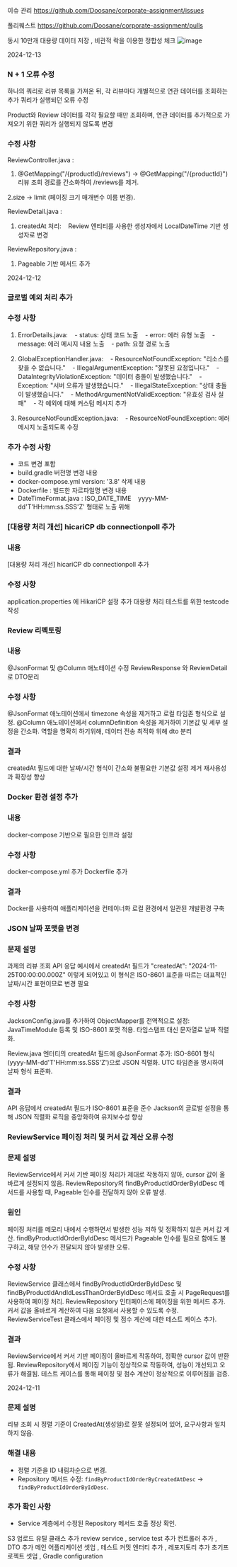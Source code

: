 이슈 관리
https://github.com/Doosane/corporate-assignment/issues

풀리퀘스트
https://github.com/Doosane/corporate-assignment/pulls

동시 10만개 대용량 데이터 저장 , 비관적 락을 이용한 정합성 체크
![image](https://github.com/user-attachments/assets/4e7b69df-d7be-457b-bbae-b80231d6fb81)


2024-12-13
### N + 1 오류 수정
하나의 쿼리로 리뷰 목록을 가져온 뒤, 각 리뷰마다 개별적으로 연관 데이터를 조회하는 추가 쿼리가 실행되던 오류 수정

Product와 Review 데이터를 각각 필요할 때만 조회하며, 연관 데이터를 추가적으로 가져오기 위한 쿼리가 실행되지 않도록 변경

### 수정 사항
ReviewController.java :

1. @GetMapping("/{productId}/reviews") → @GetMapping("/{productId}")
리뷰 조회 경로를 간소화하여 /reviews를 제거.

2.size → limit (페이징 크기 매개변수 이름 변경).

ReviewDetail.java :
1. createdAt 처리:
   Review 엔티티를 사용한 생성자에서 LocalDateTime 기반 생성자로 변경

ReviewRepository.java :
1. Pageable 기반 메서드 추가

2024-12-12
### 글로벌 예외 처리 추가

### 수정 사항
1. ErrorDetails.java:
   - status: 상태 코드 노출
   - error: 에러 유형 노출
   - message: 에러 메시지 내용 노출
   - path: 요청 경로 노출

2. GlobalExceptionHandler.java:
   - ResourceNotFoundException: "리소스를 찾을 수 없습니다."
   - IllegalArgumentException: "잘못된 요청입니다."
   - DataIntegrityViolationException: "데이터 충돌이 발생했습니다."
   - Exception: "서버 오류가 발생했습니다."
   - IllegalStateException: "상태 충돌이 발생했습니다."
   - MethodArgumentNotValidException: "유효성 검사 실패"
   - 각 예외에 대해 커스텀 메시지 추가

3. ResourceNotFoundException.java:
   - ResourceNotFoundException: 에러 메시지 노출되도록 수정

### 추가 수정 사항
- 코드 변경 포함
- build.gradle 버전명 변경 내용
- docker-compose.yml version: '3.8' 삭제 내용
- Dockerfile : 빌드한 자르파일명 변경 내용
- DateTimeFormat.java : ISO_DATE_TIME
   yyyy-MM-dd'T'HH:mm:ss.SSS'Z' 형태로 노출 위해

### [대용량 처리 개선] hicariCP db connectionpoll 추가

### 내용
[대용량 처리 개선] hicariCP db connectionpoll 추가

### 수정 사항
application.properties 에 HikariCP 설정 추가
대용량 처리 테스트를 위한 testcode 작성

### Review 리펙토링

### 내용
@JsonFormat 및 @Column 애노테이션 수정
ReviewResponse 와 ReviewDetail로 DTO분리

### 수정 사항
@JsonFormat 애노테이션에서 timezone 속성을 제거하고 로컬 타임존 형식으로 설정.
@Column 애노테이션에서 columnDefinition 속성을 제거하여 기본값 및 세부 설정을 간소화.
역할을 명확히 하기위해, 데이터 전송 최적화 위해 dto 분리

### 결과
createdAt 필드에 대한 날짜/시간 형식이 간소화
불필요한 기본값 설정 제거
재사용성과 확장성 향상

### Docker 환경 설정 추가

### 내용
docker-compose 기반으로 필요한 인프라 설정

### 수정 사항
docker-compose.yml 추가
Dockerfile 추가

### 결과
Docker를 사용하여 애플리케이션을 컨테이너화
로컬 환경에서 일관된 개발환경 구축

### JSON 날짜 포맷을 변경

### 문제 설명
과제의 리뷰 조회 API 응답 예시에서 createdAt 필드가 "createdAt": "2024-11-25T00:00:00.000Z" 이렇게 되어있고 이 형식은 ISO-8601 표준을 따르는 대표적인 날짜/시간 표현이므로 변경 필요

### 수정 사항
JacksonConfig.java를 추가하여 ObjectMapper를 전역적으로 설정:
JavaTimeModule 등록 및 ISO-8601 포맷 적용.
타임스탬프 대신 문자열로 날짜 직렬화.

Review.java 엔터티의 createdAt 필드에 @JsonFormat 추가:
ISO-8601 형식(yyyy-MM-dd'T'HH:mm:ss.SSS'Z')으로 JSON 직렬화.
UTC 타임존을 명시하여 날짜 형식 표준화.

### 결과
API 응답에서 createdAt 필드가 ISO-8601 표준을 준수
Jackson의 글로벌 설정을 통해 JSON 직렬화 로직을 중앙화하여 유지보수성 향상

### ReviewService 페이징 처리 및 커서 값 계산 오류 수정

### 문제 설명
ReviewService에서 커서 기반 페이징 처리가 제대로 작동하지 않아, cursor 값이 올바르게 설정되지 않음.
ReviewRepository의 findByProductIdOrderByIdDesc 메서드를 사용할 때, Pageable 인수를 전달하지 않아 오류 발생.

### 원인
페이징 처리를 메모리 내에서 수행하면서 발생한 성능 저하 및 정확하지 않은 커서 값 계산.
findByProductIdOrderByIdDesc 메서드가 Pageable 인수를 필요로 함에도 불구하고, 해당 인수가 전달되지 않아 발생한 오류.

### 수정 사항
ReviewService 클래스에서 findByProductIdOrderByIdDesc 및 findByProductIdAndIdLessThanOrderByIdDesc 메서드 호출 시 PageRequest를 사용하여 페이징 처리.
ReviewRepository 인터페이스에 페이징을 위한 메서드 추가.
커서 값을 올바르게 계산하여 다음 요청에서 사용할 수 있도록 수정.
ReviewServiceTest 클래스에서 페이징 및 점수 계산에 대한 테스트 케이스 추가.

### 결과
ReviewService에서 커서 기반 페이징이 올바르게 작동하여, 정확한 cursor 값이 반환됨.
ReviewRepository에서 페이징 기능이 정상적으로 작동하여, 성능이 개선되고 오류가 해결됨.
테스트 케이스를 통해 페이징 및 점수 계산이 정상적으로 이루어짐을 검증.


2024-12-11


### 문제 설명
리뷰 조회 시 정렬 기준이 CreatedAt(생성일)로 잘못 설정되어 있어,
요구사항과 일치하지 않음.

### 해결 내용
- 정렬 기준을 ID 내림차순으로 변경.
- Repository 메서드 수정: `findByProductIdOrderByCreatedAtDesc` → `findByProductIdOrderByIdDesc`.

### 추가 확인 사항
- Service 계층에서 수정된 Repository 메서드 호출 정상 확인.

S3 업로드 유틸 클래스 추가
review service , service test 추가
컨트롤러 추가 , DTO 추가
메인 어플리케이션 셋업 , 테스트 커밋
엔터티 추가 , 레포지토리 추가
초기프로젝트 셋업 , Gradle configuration







  
